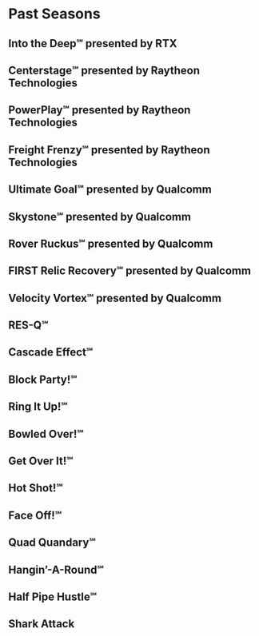 # Past Seasons

## Into the Deep℠ presented by RTX
## Centerstage℠ presented by Raytheon Technologies
## PowerPlay℠ presented by Raytheon Technologies
## Freight Frenzy℠ presented by Raytheon Technologies
## Ultimate Goal℠ presented by Qualcomm
## Skystone℠ presented by Qualcomm
## Rover Ruckus℠ presented by Qualcomm
## FIRST Relic Recovery℠ presented by Qualcomm
## Velocity Vortex℠ presented by Qualcomm
## RES-Q℠
## Cascade Effect℠
## Block Party!℠
## Ring It Up!℠
## Bowled Over!℠
## Get Over It!℠
## Hot Shot!℠
## Face Off!℠
## Quad Quandary℠
## Hangin’-A-Round℠
## Half Pipe Hustle℠
## Shark Attack
